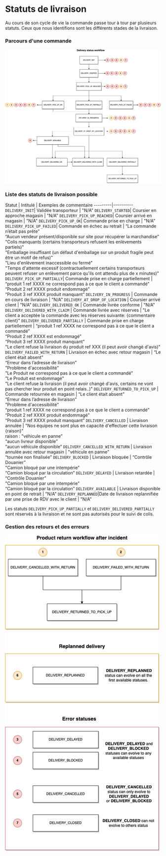 # Statuts de livraison

Au cours de son cycle de vie la commande passe tour à tour par plusieurs statuts. Ceux que nous identifions sont les différents stades de la livraison. 

### Parcours d'une commande

![get-started-icon](../../assets/images/delivery_status_workflow.png)

### Liste des statuts de livraison possible

Statut | Intitulé | Exemples de commentaire
---------|----------
 `DELIVERY_INIT`| Validée transporteur | "N/A"
 `DELIVERY_STARTED`| Coursier en approche magasin |  "N/A"
 `DELIVERY_PICK_UP_REACHED`| Coursier arrivé en magasin |  "N/A"
 `DELIVERY_PICK_UP_OK`| Commande prise en charge |  "N/A"
 `DELIVERY_PICK_UP_FAILED`| Commande en échec au retrait | “La commande n’était pas prête” <br/> “Aucun vendeur présent/disponible sur site pour récupérer la marchandise” </br> "Colis manquants (certains transporteurs refusent les enlèvements partiels)" </br> "Emballage insuffisant (un défaut d'emballage sur un produit fragile peut être un motif de refus)" </br> "Lieu d'enlèvement inaccessible ou fermé" </br> "Temps d'attente excessif (contractuellement certains transporteurs peuvent refuser un enlèvement parce qu'ils ont attendu plus de x minutes)"
 `DELIVERY_PICK_UP_PARTIALLY`| Commande prise en charge partiellement | “produit 1 ref XXXX  ne correspond pas à ce que le client a commandé”<br/> “Produit 2 ref XXXX produit endommagé”<br/> “Produit 3 ref XXXX produit manquant”
 `DELIVERY_IN_PROGRESS` | Commande en cours de livraison | "N/A"
 `DELIVERY_AT_DROP_OF_LOCATION` | Coursier arrivé client | "N/A"
 `DELIVERY_DELIVERED_OK` | Commande livrée conforme | "N/A"
 `DELIVERY_DELIVERED_WITH_CLAIM` | Commande livrée avec réserves | "Le client a acceptée la commande avec les réserves suivante: {commentaire client}"
 `DELIVERY_DELIVERED_PARTIALLY` | Commande prise en charge partiellement | “produit 1 ref XXXX  ne correspond pas à ce que le client a commandé” <br/> “Produit 2 ref XXXX est endommagé” <br/> “Produit 3 ref XXXX produit manquant” <br/> "Le client refuse la livraison du produit ref XXX (il peut avoir changé d'avis)"
 `DELIVERY_FAILED_WITH_RETURN` | Livraison en échec avec retour magasin | “Le client était absent" <br/> “Erreur dans l’adresse de livraison” <br/> "Problème d'accessibilité" <br/> "Le Produit ne correspond pas à ce que le client a commandé" <br/> "Le Produit est endommagé" <br/> "Le client refuse la livraison (il peut avoir changé d'avis, certains ne vont pas chercher leur produit en point relais..)"
 `DELIVERY_RETURNED_TO_PICK_UP` | Commande retournée en magasin | “Le client était absent" <br/> “Erreur dans l’adresse de livraison” <br/> "Problème d'accessibilité" <br/> “produit 1 ref XXXX  ne correspond pas à ce que le client a commandé” <br/> “Produit 2 ref XXXX produit endommagé” <br/> “Produit 3 ref XXXX produit manquant”
 `DELIVERY_CANCELLED` | Livraison annulée | "Nos équipes ne sont plus en capacité d'effectuer cette livraison {raison}" <br/> raison : "véhicule en panne” <br/> “aucun livreur disponible” <br/> “aucun véhicule disponible” 
 `DELIVERY_CANCELLED_WITH_RETURN` | Livraison annulée avec retour magasin | "véhicule en panne” <br/> “tournée non finalisée”
 `DELIVERY_BLOCKED` | Livraison bloquée | “Contrôle Douanier”<br/> "Camion bloqué par une intempérie"<br/> “Camion bloqué par la circulation”
 `DELIVERY_DELAYED` | Livraison retardée | “Contrôle Douanier”<br/> "Camion bloqué par une intempérie"<br/> “Camion bloqué par la circulation”
 `DELIVERY_AVAILABLE` | Livraison disponible en point de retrait | "N/A"
 `DELIVERY_REPLANNED`|Date de livraison replannifiée par une prise de RDV avec le client | "N/A" 

Les statuts `DELIVERY_PICK_UP_PARTIALLY` et `DELIVERY_DELIVERED_PARTIALLY` sont réservés à la livraison et ne sont pas autorisés pour le suivi de colis.

### Gestion des retours et des erreurs

![get-started-icon](../../assets/images/return_workflow.png)
